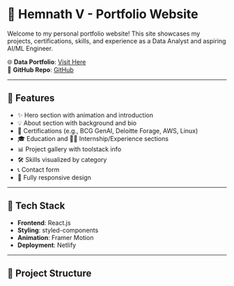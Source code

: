 # 💼 Hemnath V - Portfolio Website

Welcome to my personal portfolio website! This site showcases my projects, certifications, skills, and experience as a Data Analyst and aspiring AI/ML Engineer.

🌐 **Data Portfolio**: [Visit Here](https://hemfolio.netlify.app/)  
📂 **GitHub Repo**: [GitHub](https://github.com/Hemnath-V/hemnath-v-portfolio)

---

## 🚀 Features

- ✨ Hero section with animation and introduction  
- 💡 About section with background and bio  
- 📜 Certifications (e.g., BCG GenAI, Deloitte Forage, AWS, Linux)  
- 🎓 Education and 🧑‍💻 Internship/Experience sections  
- 📊 Project gallery with toolstack info  
- 🛠️ Skills visualized by category  
- 📞 Contact form  
- 📱 Fully responsive design  

---

## 🧰 Tech Stack

- **Frontend**: React.js  
- **Styling**: styled-components  
- **Animation**: Framer Motion  
- **Deployment**: Netlify  

---

## 📁 Project Structure

